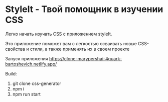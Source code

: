 # StyleIt - Твой помощник в изучении CSS
Легко начать изучать CSS c приложением styleIt.

Это приложение поможет вам с легкостью осваивать новые CSS-свойства и стили, а также применять их в своем проекте


Запуск приложения https://clone-marypershai-4quark-bartoshevich.netlify.app/

Build:
1. git clone css-generator
2. npm i
3. npm run start
